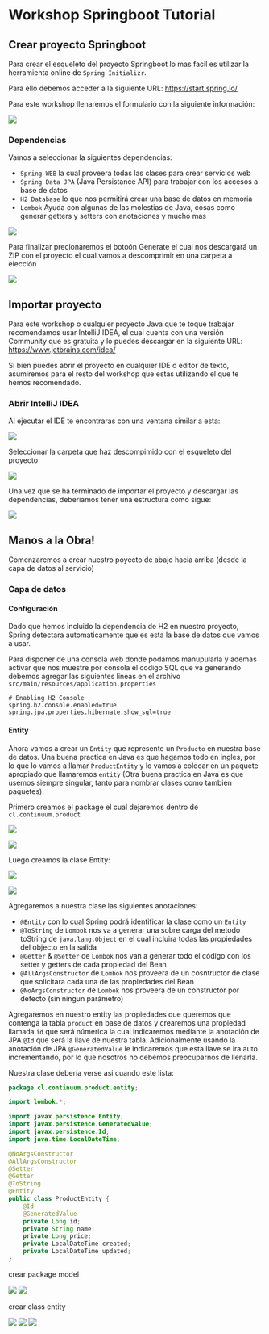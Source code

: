 # Workshop Springboot Tutorial

## Crear proyecto Springboot

Para crear el esqueleto del proyecto Springboot lo mas facil es utilizar la herramienta online de
`Spring Initializr`.

Para ello debemos acceder a la siguiente URL: https://start.spring.io/

Para este workshop llenaremos el formulario con la siguiente información:

![](./images/start_spring_io_001.png)

### Dependencias

Vamos a seleccionar la siguientes dependencias:
* `Spring WEB` la cual proveera todas las clases para crear servicios web
* `Spring Data JPA` (Java Persistance API) para trabajar con los accesos a base de datos
* `H2 Database` lo que nos permitirá crear una base de datos en memoria
* `Lombok` Ayuda con algunas de las molestias de Java, cosas como generar getters y setters con anotaciones y mucho mas

![](./images/start_spring_io_002.png)

Para finalizar precionaremos el botoón Generate el cual nos descargará un ZIP con el proyecto el cual
vamos a descomprimir en una carpeta a elección 

![](./images/start_spring_io_003.png)

## Importar proyecto

Para este workshop o cualquier proyecto Java que te toque trabajar recomendamos usar IntelliJ IDEA, el cual cuenta
con una versión Community que es gratuita y lo puedes descargar en la siguiente URL: https://www.jetbrains.com/idea/
 
Si bien puedes abrir el proyecto en cualquier IDE o editor de texto, asumiremos para el resto del workshop que
estas utilizando el que te hemos recomendado.
 
### Abrir IntelliJ IDEA

Al ejecutar el IDE te encontraras con una ventana similar a esta:

![](./images/open_project.png)

Seleccionar la carpeta que haz descompimido con el esqueleto del proyecto

![](./images/select_project.png)

Una vez que se ha terminado de importar el proyecto y descargar las dependencias, deberiamos tener una estructura
como sigue:

![](./images/project.png)

## Manos a la Obra!

Comenzaremos a crear nuestro poyecto de abajo hacia arriba (desde la capa de datos al servicio)

### Capa de datos

#### Configuración

Dado que hemos incluido la dependencia de H2 en nuestro proyecto, Spring detectara automaticamente que es
esta la base de datos que vamos a usar.

Para disponer de una consola web donde podamos manupularla y ademas activar que nos muestre por consola el
codigo SQL que va generando debemos agregar las siguientes lineas en el archivo 
`src/main/resources/application.properties`

```properties
# Enabling H2 Console
spring.h2.console.enabled=true
spring.jpa.properties.hibernate.show_sql=true
```

#### Entity

Ahora vamos a crear un `Entity` que represente un `Producto` en nuestra base de datos. Una buena practica en
Java es que hagamos todo en ingles, por lo que lo vamos a llamar `ProductEntity` y lo vamos a colocar en un 
paquete apropiado que llamaremos `entity` (Otra buena practica en Java es que usemos siempre singular, tanto
para nombrar clases como tambien paquetes).

Primero creamos el package el cual dejaremos dentro de `cl.continuum.product`

![](./images/create_package.png)

![](./images/create_package2.png)

Luego creamos la clase Entity:

![](./images/create_class.png)

![](./images/create_class2.png)

Agregaremos a nuestra clase las siguientes anotaciones:
* `@Entity` con lo cual Spring podrá identificar la clase como un `Entity`
* `@ToString` de `Lombok` nos va a generar una sobre carga del metodo toString de `java.lang.Object` en el cual
incluira todas las propiedades del objecto en la salida
* `@Getter` & `@Setter` de `Lombok` nos van a generar todo el código con los setter y getters de cada
propiedad del Bean
* `@AllArgsConstructor` de `Lombok` nos proveera de un cosntructor de clase que solicitara cada una de
las propiedades del Bean
* `@NoArgsConstructor` de `Lombok` nos proveera de un constructor por defecto (sin ningun parámetro)

Agregaremos en nuestro entity las propiedades que queremos que contenga la tabla `product` en base de datos
y crearemos una propiedad llamada `id` que será númerica la cual indicaremos mediante la anotación de JPA `@Id`
que será la llave de nuestra tabla. Adicionalmente usando la anotación de JPA `@GeneratedValue` le indicaremos
que esta llave se ira auto incrementando, por lo que nosotros no debemos preocuparnos de llenarla.

Nuestra clase debería verse asi cuando este lista:

```java
package cl.continuum.product.entity;

import lombok.*;

import javax.persistence.Entity;
import javax.persistence.GeneratedValue;
import javax.persistence.Id;
import java.time.LocalDateTime;

@NoArgsConstructor
@AllArgsConstructor
@Setter
@Getter
@ToString
@Entity
public class ProductEntity {
    @Id
    @GeneratedValue
    private Long id;
    private String name;
    private Long price;
    private LocalDateTime created;
    private LocalDateTime updated;
}
```

crear package model

![](./images/create_package.png)
![](./images/model_package.png)

crear class entity

![](./images/create_class.png)
![](./images/create_class2.png)
![](./images/entity_content.png)

